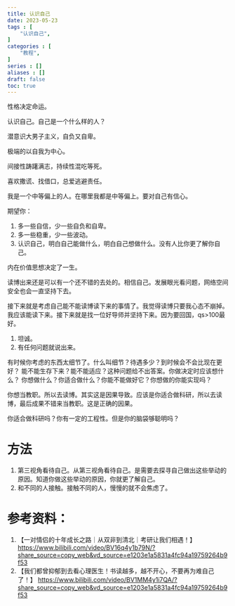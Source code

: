 ```yaml
---
title: 认识自己
date: 2023-05-23
tags : [
	"认识自己",
]
categories : [
	"教程",
]
series : []
aliases : []
draft: false
toc: true
---
```


性格决定命运。

认识自己。自己是一个什么样的人？

潜意识大男子主义，自负又自卑。

极端的以自我为中心。

间接性踌躇满志，持续性混吃等死。

喜欢撒谎、找借口，总爱逃避责任。

我是一个中等偏上的人。在哪里我都是中等偏上。要对自己有信心。

期望你：
1. 多一些自信，少一些自负和自卑。
2. 多一些稳重，少一些波动。
3. 认识自己，明白自己能做什么，明白自己想做什么。没有人比你更了解你自己。

内在价值思想决定了一生。

读博出来还是可以有一个还不错的去处的。相信自己。发展眼光看问题，网络空间安全也会一直坚持下去。

接下来就是考虑自己能不能读博读下来的事情了。我觉得读博只要我心态不崩掉。我应该能读下来。接下来就是找一位好导师并坚持下来。因为要回国，qs>100最好。

1. 坦诚。
2. 有任何问题就说出来。

有时候你考虑的东西太细节了。什么叫细节？待遇多少？到时候会不会比现在更好？
能不能生存下来？能不能适应？这种问题给不出答案。你做决定时应该想什么？
你想做什么？你适合做什么？你能不能做好它？你想做的你能实现吗？

你想当教职。所以去读博。其实这是因果导致。应该是你适合做科研，所以去读博，最后成果不错来当教职。这是正确的因果。

你适合做科研吗？你有一定的工程性。但是你的脑袋够聪明吗？

# 方法
1. 第三视角看待自己。从第三视角看待自己。是需要去探寻自己做出这些举动的原因。知道你做这些举动的原因，你就更了解自己。
2. 和不同的人接触。接触不同的人，慢慢的就不会焦虑了。

# 参考资料：
1. 【一对情侣的十年成长之路｜从双非到清北｜考研让我们相遇！】 https://www.bilibili.com/video/BV16q4y1b79N/?share_source=copy_web&vd_source=e1203e1a5831a4fc94a19759264b9f53
2. 【我们都曾抑郁到去看心理医生！书读越多，越不开心，不要再为难自己了！】 https://www.bilibili.com/video/BV1MM4y1i7QA/?share_source=copy_web&vd_source=e1203e1a5831a4fc94a19759264b9f53

